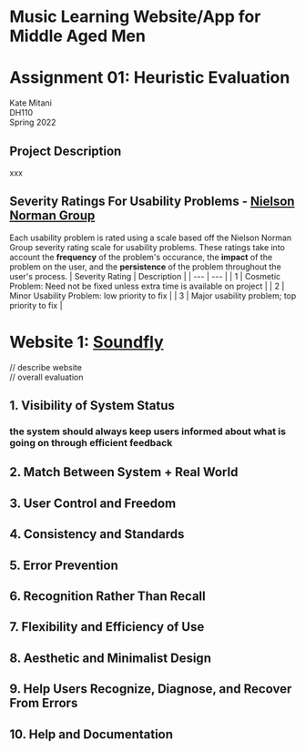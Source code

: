 # Music Learning Website/App for Middle Aged Men
# Assignment 01: Heuristic Evaluation
Kate Mitani  
DH110  
Spring 2022<br/>
## Project Description
xxx
## Severity Ratings For Usability Problems - [Nielson Norman Group](https://www.nngroup.com/articles/how-to-rate-the-severity-of-usability-problems/)
Each usability problem is rated using a scale based off the Nielson Norman Group severity rating scale for usability problems. These ratings take into account the **frequency** of the problem's occurance, the **impact** of the problem on the user, and the **persistence** of the problem throughout the user's process.
| Severity Rating | Description |
| --- | --- |
| 1 | Cosmetic Problem: Need not be fixed unless extra time is available on project |
| 2 | Minor Usability Problem: low priority to fix |
| 3 | Major usability problem; top priority to fix |
# Website 1: [Soundfly](https://soundfly.com/courses)
// describe website  
// overall evaluation <br/>
## 1. Visibility of System Status
### the system should always keep users informed about what is going on through efficient feedback
## 2. Match Between System + Real World
## 3. User Control and Freedom
## 4. Consistency and Standards
## 5. Error Prevention
## 6. Recognition Rather Than Recall
## 7. Flexibility and Efficiency of Use
## 8. Aesthetic and Minimalist Design
## 9. Help Users Recognize, Diagnose, and Recover From Errors
## 10. Help and Documentation
